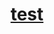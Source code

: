 <h1 align="center">
<a href="https://nikityane.github.io/" target="_blank" target="_blank">test</a>
<h1 align="center">
